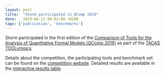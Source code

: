 ```yaml
---
layout: post
title:  "Storm participated in QComp 2019"
date:   2019-04-12 00:01:00 +0200
tags: ['publication', 'benchmarks']
---
```


Storm participated in the first edition of the [Comparison of Tools for the Analysis of Quantitative Formal Models (QComp 2019)](https://qcomp.org/competition/2019/index.html) as part of the [TACAS TOOLympics](https://tacas.info/toolympics2019.php).

<!--more-->

Details about the competition, the participating tools and benchmark set can be found on the [competition website](https://qcomp.org/competition/2019/index.html).
Detailed results are available in the [interactive results table](https://qcomp.org/competition/2019/results/index.html).
